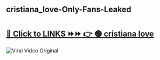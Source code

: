 
 ## cristiana_love-Only-Fans-Leaked

# <h2><a href="https://clipsfans.com/cristiana_love&ref=git">🔗 Click to LINKS ⏩⏩ 👉 🟢 cristiana love </a></h2>

<a href="https://clipsfans.com/cristiana_love&ref=git" rel="nofollow" data-target="animated-image.originalLink"><img src="https://i.ibb.co.com/xMMVF88/686577567.gif" alt="Viral Video Original" style="max-width: 100%; display: inline-block;" data-target="animated-image.originalImage"></a>
